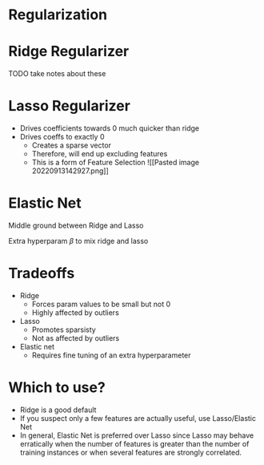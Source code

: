 # Regularization
# Ridge Regularizer
TODO take notes about these

# Lasso Regularizer
- Drives coefficients towards 0 much quicker than ridge
- Drives coeffs to exactly 0
	- Creates a sparse vector
	- Therefore, will end up excluding features
	- This is a form of Feature Selection
![[Pasted image 20220913142927.png]]


# Elastic Net
Middle ground between Ridge and Lasso

Extra hyperparam $\beta$ to mix ridge and lasso

# Tradeoffs
- Ridge
	- Forces param values to be small but not 0
	- Highly affected by outliers
- Lasso
	- Promotes sparsisty
	- Not as affected by outliers
- Elastic net
	- Requires fine tuning of an extra hyperparameter

# Which to use?
- Ridge is a good default
- If you suspect only a few features are actually useful, use Lasso/Elastic Net
- In general, Elastic Net is preferred over Lasso since Lasso may behave erratically when the number of features is greater than the number of training instances or when several features are strongly correlated.

